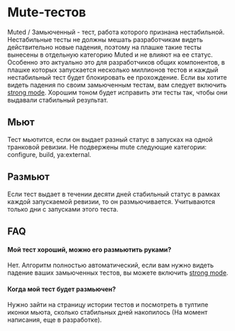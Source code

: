 # Mute-тестов

Muted / Замьюченный - тест, работа которого признана нестабильной. Нестабильные тесты не должны мешать разработчикам видеть действительно новые падения, поэтому на плашке такие тесты вынесены в отдельную категорию Muted и не влияют на ее статус. Особенно это актуально это для разработчиков общих компонентов, в плашке которых запускается несколько миллионов тестов и каждый нестабильный тест будет блокировать ее прохождение.
Если вы хотите видеть падения по своим замьюченным тестам, вам следует включить [strong mode](strong-mode). Хорошим тоном будет исправить эти тесты так, чтобы они выдавали стабильный результат.

## Мьют
Тест мьютится, если он выдает разный статус в запусках на одной транковой ревизии.
Не подвержены mute следующие категории: configure, build, ya:external.

## Размьют
Если тест выдает в течении десяти дней стабильный статус в рамках каждой запускаемой ревизии, то он размьючивается. Учитываются только дни с запусками этого теста.

## FAQ
#### Мой тест хороший, можно его размьютить руками?
Нет. Алгоритм полностью автоматический, если вам нужно видеть падение ваших замьюченных тестов, вы можете включить [strong mode](strong-mode).

#### Когда мой тест будет размьючен?
Нужно зайти на страницу истории тестов и посмотреть в тултипе иконки мьюта, сколько стабильных дней накопилось (На момент написания, еще в разработке).
